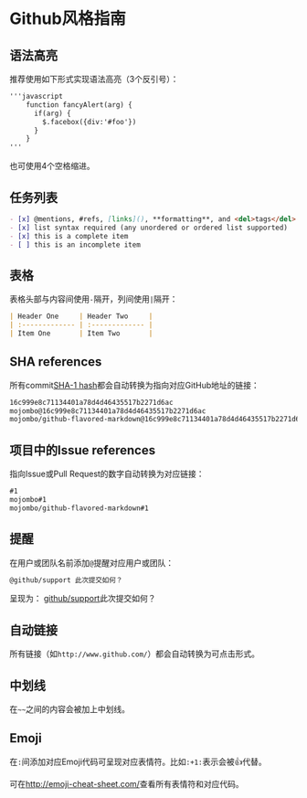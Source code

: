 # Github风格指南

## 语法高亮

推荐使用如下形式实现语法高亮（3个反引号）：

```markdown
'''javascript
    function fancyAlert(arg) {
      if(arg) {
        $.facebox({div:'#foo'})
      }
    }
'''
```

也可使用4个空格缩进。

## 任务列表

```markdown
- [x] @mentions, #refs, [links](), **formatting**, and <del>tags</del> supported
- [x] list syntax required (any unordered or ordered list supported)
- [x] this is a complete item
- [ ] this is an incomplete item
```

## 表格

表格头部与内容间使用`-`隔开，列间使用`|`隔开：

```markdown
| Header One     | Header Two     |
| :------------- | :------------- |
| Item One       | Item Two       |
```

## SHA references

所有commit[SHA-1 hash](http://en.wikipedia.org/wiki/SHA-1)都会自动转换为指向对应GitHub地址的链接：

```markdown
16c999e8c71134401a78d4d46435517b2271d6ac
mojombo@16c999e8c71134401a78d4d46435517b2271d6ac
mojombo/github-flavored-markdown@16c999e8c71134401a78d4d46435517b2271d6ac
```

## 项目中的Issue references

指向Issue或Pull Request的数字自动转换为对应链接：

```markdown
#1
mojombo#1
mojombo/github-flavored-markdown#1
```

## 提醒

在用户或团队名前添加`@`提醒对应用户或团队：

```markdown
@github/support 此次提交如何？
```

呈现为： [github/support](??)此次提交如何？

## 自动链接

所有链接（如`http://www.github.com/`）都会自动转换为可点击形式。

## 中划线

在`~~`之间的内容会被加上中划线。

## Emoji

在`:`间添加对应Emoji代码可呈现对应表情符。比如`:+1:`表示会被:+1:代替。

可在<http://emoji-cheat-sheet.com/>查看所有表情符和对应代码。
